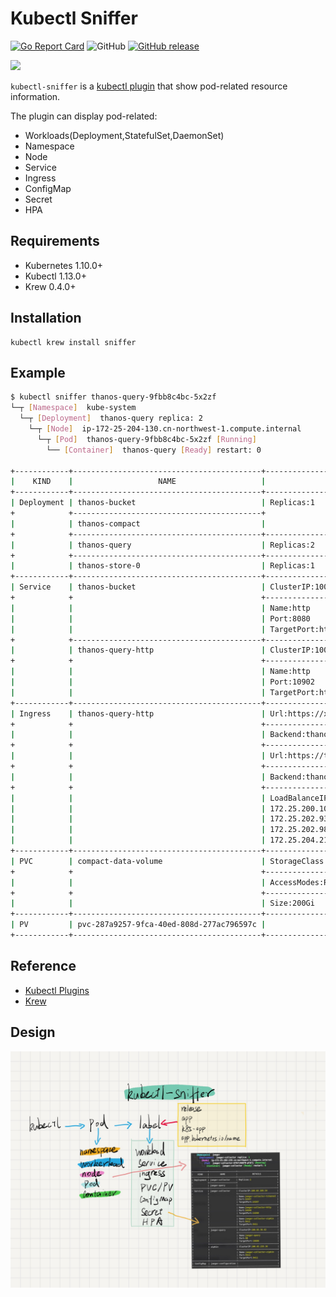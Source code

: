 # Kubectl Sniffer

[![Go Report Card](https://goreportcard.com/badge/github.com/sunny0826/kubectl-sniffer)](https://goreportcard.com/report/github.com/sunny0826/kubectl-sniffer)
![GitHub](https://img.shields.io/github/license/sunny0826/kubectl-sniffer.svg)
[![GitHub release](https://img.shields.io/github/release/sunny0826/kubectl-sniffer)](https://github.com/sunny0826/kubectl-sniffer/releases)

<img src="https://github.com/sunny0826/kubectl-sniffer/raw/master/doc/logo.png" width="200">

`kubectl-sniffer` is a [kubectl plugin](https://kubernetes.io/docs/tasks/extend-kubectl/kubectl-plugins/) that show pod-related resource information.

The plugin can display pod-related:
* Workloads(Deployment,StatefulSet,DaemonSet)
* Namespace
* Node
* Service
* Ingress
* ConfigMap
* Secret
* HPA

## Requirements

- Kubernetes 1.10.0+
- Kubectl 1.13.0+
- Krew 0.4.0+

## Installation

```shell
kubectl krew install sniffer
```

## Example

```bash
$ kubectl sniffer thanos-query-9fbb8c4bc-5x2zf
└─┬ [Namespace]  kube-system
  └─┬ [Deployment]  thanos-query replica: 2
    └─┬ [Node]  ip-172-25-204-130.cn-northwest-1.compute.internal
      └─┬ [Pod]  thanos-query-9fbb8c4bc-5x2zf [Running]
        └── [Container]  thanos-query [Ready] restart: 0

+------------+------------------------------------------+---------------------------------------+
|    KIND    |                   NAME                   |                DETAILS                |
+------------+------------------------------------------+---------------------------------------+
| Deployment | thanos-bucket                            | Replicas:1                            |
+            +------------------------------------------+                                       +
|            | thanos-compact                           |                                       |
+            +------------------------------------------+---------------------------------------+
|            | thanos-query                             | Replicas:2                            |
+            +------------------------------------------+---------------------------------------+
|            | thanos-store-0                           | Replicas:1                            |
+------------+------------------------------------------+---------------------------------------+
| Service    | thanos-bucket                            | ClusterIP:100.71.173.222              |
+            +                                          +---------------------------------------+
|            |                                          | Name:http                             |
|            |                                          | Port:8080                             |
|            |                                          | TargetPort:http                       |
+            +------------------------------------------+---------------------------------------+
|            | thanos-query-http                        | ClusterIP:100.71.18.91                |
+            +                                          +---------------------------------------+
|            |                                          | Name:http                             |
|            |                                          | Port:10902                            |
|            |                                          | TargetPort:http                       |
+------------+------------------------------------------+---------------------------------------+
| Ingress    | thanos-query-http                        | Url:https://xxxx.sniffer.io/          |
+            +                                          +---------------------------------------+
|            |                                          | Backend:thanos-query-http             |
+            +                                          +---------------------------------------+
|            |                                          | Url:https://thanos.xxxx.sniffer.io/   |
+            +                                          +---------------------------------------+
|            |                                          | Backend:thanos-query-http             |
+            +                                          +---------------------------------------+
|            |                                          | LoadBalanceIP:                        |
|            |                                          | 172.25.200.106                        |
|            |                                          | 172.25.202.93                         |
|            |                                          | 172.25.202.98                         |
|            |                                          | 172.25.204.214                        |
+------------+------------------------------------------+---------------------------------------+
| PVC        | compact-data-volume                      | StorageClass:gp2                      |
+            +                                          +---------------------------------------+
|            |                                          | AccessModes:ReadWriteOnce             |
+            +                                          +---------------------------------------+
|            |                                          | Size:200Gi                            |
+------------+------------------------------------------+---------------------------------------+
| PV         | pvc-287a9257-9fca-40ed-808d-277ac796597c |                                       |
+------------+------------------------------------------+---------------------------------------+
```

## Reference

- [Kubectl Plugins](https://kubernetes.io/docs/tasks/extend-kubectl/kubectl-plugins/)
- [Krew](https://krew.sigs.k8s.io/)

## Design

![](doc/architecture.jpg)
